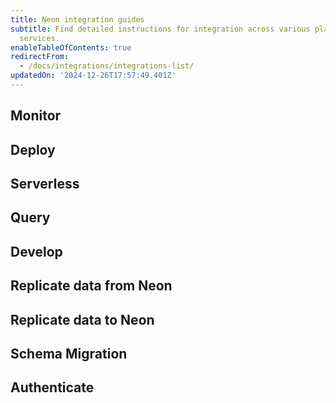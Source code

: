 ```yaml
---
title: Neon integration guides
subtitle: Find detailed instructions for integration across various platforms and
  services.
enableTableOfContents: true
redirectFrom:
  - /docs/integrations/integrations-list/
updatedOn: '2024-12-26T17:57:49.401Z'
---
```


## Monitor

<TechnologyNavigation open>

<a href="/docs/guides/datadog" title="Datadog" description="Send metrics and events from Neon Postgres to Datadog" icon="datadog"></a>

</TechnologyNavigation>

## Deploy

<TechnologyNavigation open>

<a href="/docs/guides/vercel-overview" title="Vercel" description="Learn how to integrate Neon with Vercel" icon="vercel"></a>

<a href="/docs/guides/cloudflare-pages" title="Cloudflare Pages" description="Use Neon with Cloudflare Pages" icon="cloudflare"></a>

<a href="/docs/guides/cloudflare-workers" title="Cloudflare Workers" description="Use Neon with Cloudflare Workers" icon="cloudflare"></a>

<a href="/docs/guides/deno" title="Deno Deploy" description="Use Neon with Deno Deploy" icon="deno"></a>

<a href="/docs/guides/heroku" title="Heroku" description="Deploy Your App with Neon Postgres on Heroku" icon="heroku"></a>

<a href="/docs/guides/koyeb" title="Koyeb" description="Use Neon with Koyeb" icon="koyeb"></a>

<a href="/docs/guides/netlify-functions" title="Netlify Functions" description="Connect a Neon Postgres database to your Netlify Functions application" icon="netlify"></a>

<a href="/docs/guides/railway" title="Railway" description="Use Neon Postgres with Railway" icon="railway"></a>

<a href="/docs/guides/render" title="Render" description="Use Neon Postgres with Render" icon="render"></a>

</TechnologyNavigation>

## Serverless

<TechnologyNavigation open>

<a href="/docs/serverless/serverless-driver" title="Neon" description="Connect with the Neon serverless driver" icon="neon"></a>

<a href="/docs/guides/aws-lambda" title="AWS Lambda" description="Connect from AWS Lambda to Neon" icon="aws-lambda"></a>

<a href="https://neon.tech/guides/query-postgres-azure-functions" title="Azure Functions" description="Connect from Azure Functions to Neon" icon="azure"></a>

</TechnologyNavigation>

## Query

<TechnologyNavigation open>

<a href="/docs/guides/exograph" title="Exograph" description="Use Exograph with Neon" icon="exograph"></a>

<a href="/docs/guides/ferretdb" title="FerretDB" description="Use FerretDB with Neon" icon="ferret"></a>

<a href="/docs/guides/grafbase" title="Grafbase" description="Use Grafbase Edge Resolvers with Neon" icon="grafbase"></a>

<a href="/docs/guides/hasura" title="Hasura" description="Connect from Hasura Cloud to Neon" icon="hasura"></a>

<a href="/docs/guides/cloudflare-hyperdrive" title="Cloudflare Hyperdrive" description="Use Neon with Cloudflare Hyperdrive" icon="cloudflare"></a>

<a href="/docs/guides/askyourdatabase" title="Ask Your Database" description="Chat with your Neon Postgres database with AskYourDatabase" icon="database"></a>

<a href="/docs/guides/stepzen" title="StepZen" description="Use StepZen with Neon" icon="stepzen"></a>

<a href="/docs/guides/wundergraph" title="Wundergraph" description="Use Wundergraph with Neon" icon="wundergraph"></a>

<a href="/docs/guides/outerbase" title="Outerbase" description="Connect Outerbase to Neon" icon="outerbase"></a>

</TechnologyNavigation>

## Develop

<TechnologyNavigation open>

<a href="/docs/guides/neon-github-app" title="GitHub integration" description="Use the Neon GitHub integration" icon="github"></a>

<a href="/docs/guides/neosync-anonymize" title="Neosync" description="Anonymize data with Neosync" icon="neosync"></a>

<a href="/docs/guides/neosync-generate" title="Neosync" description="Seed data with Neosync" icon="neosync"></a>

<a href="/docs/guides/prisma" title="Prisma" description="Connect from Prisma to Neon" icon="prisma"></a>

<a href="/docs/guides/typeorm" title="TypeORM" description="Connect from TypeORM to Neon" icon="typeorm"></a>

<a href="/docs/guides/knex" title="Knex" description="Connect from Knex to Neon" icon="knex"></a>

</TechnologyNavigation>

## Replicate data from Neon

<TechnologyNavigation open>

<a href="/docs/guides/logical-replication-airbyte" title="Airbyte" description="Replicate data from Neon with Airbyte" icon="airbyte"></a>

<a href="/docs/guides/bemi" title="Bemi" description="Create an automatic audit trail with Bemi" icon="bemi"></a>

<a href="https://docs.peerdb.io/mirror/cdc-neon-clickhouse" title="ClickHouse" description="Change Data Capture from Neon to ClickHouse with PeerDB (PeerDB docs)" icon="clickhouse"></a>

<a href="/docs/guides/logical-replication-kafka-confluent" title="Confluent (Kafka)" description="Replicate data from Neon with Confluent (Kafka)" icon="confluent"></a>

<a href="/docs/guides/logical-replication-decodable" title="Decodable" description="Replicate data from Neon with Decodable" icon="decodable"></a>

<a href="/docs/guides/logical-replication-estuary-flow" title="Estuary Flow" description="Replicate data from Neon with Estuary Flow" icon="estuary"></a>

<a href="/docs/guides/logical-replication-fivetran" title="Fivetran" description="Replicate data from Neon with Fivetran" icon="fivetran"></a>

<a href="/docs/guides/logical-replication-materialize" title="Materialize" description="Replicate data from Neon to Materialize" icon="materialize"></a>

<a href="/docs/guides/logical-replication-neon-to-neon" title="Neon to Neon" description="Replicate data from Neon to Neon" icon="neon"></a>

<a href="/docs/guides/logical-replication-postgres" title="Neon to PostgreSQL" description="Replicate data from Neon to PostgreSQL" icon="postgresql"></a>

<a href="/docs/guides/logical-replication-prisma-pulse" title="Prisma Pulse" description="Stream database changes in real-time with Prisma Pulse" icon="prisma"></a>

<a href="/docs/guides/sequin" title="Sequin" description="Stream changes and rows from your database to anywhere with Sequin" icon="sequin"></a>

<a href="/docs/guides/logical-replication-airbyte-snowflake" title="Snowflake" description="Replicate data from Neon to Snowflake with Airbyte" icon="snowflake"></a>

<a href="/docs/guides/logical-replication-inngest" title="Inngest" description="Replicate data from Neon to Inngest" icon="inngest"></a>

</TechnologyNavigation>

## Replicate data to Neon

<TechnologyNavigation open>

<a href="/docs/guides/logical-replication-alloydb" title="AlloyDB" description="Replicate data from AlloyDB to Neon" icon="alloydb"></a>

<a href="/docs/guides/logical-replication-aurora-to-neon" title="Aurora" description="Replicate data from Aurora to Neon" icon="aws-rds"></a>

<a href="/docs/guides/logical-replication-cloud-sql" title="Cloud SQL" description="Replicate data from Cloud SQL to Neon" icon="google-cloud-sql"></a>

<a href="/docs/guides/logical-replication-neon-to-neon" title="Neon to Neon" description="Replicate data from Neon to Neon" icon="neon"></a>

<a href="/docs/guides/logical-replication-postgres-to-neon" title="PostgreSQL to Neon" description="Replicate data from PostgreSQL to Neon" icon="postgresql"></a>

<a href="/docs/guides/logical-replication-rds-to-neon" title="RDS" description="Replicate data from AWS RDS PostgreSQL to Neon" icon="aws-rds"></a>

</TechnologyNavigation>

## Schema Migration

<TechnologyNavigation open>

<a href="/docs/guides/django-migrations" title="Django" description="Connect a Django application to Neon" icon="django"></a>

<a href="/docs/guides/drizzle-migrations" title="Drizzle" description="Schema migration with Neon Postgres and Drizzle ORM" icon="drizzle"></a>

<a href="/docs/guides/entity-migrations" title="Entity Framework" description="Schema migration with Neon and Entity Framework" icon="entity"></a>

<a href="/docs/guides/flyway" title="Flyway" description="Use Flyway with Neon" icon="flyway"></a>

<a href="/docs/guides/laravel" title="Laravel" description="Connect from Laravel to Neon" icon="laravel"></a>

<a href="/docs/guides/liquibase" title="Liquibase" description="Use Liquibase with Neon" icon="liquibase"></a>

<a href="/docs/guides/prisma-migrations" title="Prisma" description="Schema migration with Neon Postgres and Prisma ORM" icon="prisma"></a>

<a href="/docs/guides/rails-migrations" title="Rails" description="Connect a Rails application to Neon" icon="rails"></a>

<a href="/docs/guides/sequelize" title="Sequelize" description="Schema migration with Neon Postgres and Sequelize" icon="sequelize"></a>

<a href="/docs/guides/sqlalchemy" title="SQLAlchemy" description="Connect an SQLAlchemy application to Neon" icon="sqlalchemy"></a>

</TechnologyNavigation>

## Authenticate

<TechnologyNavigation open>

<a href="/docs/guides/auth-auth0" title="Auth0" description="Authenticate Neon Postgres application users with Auth0" icon="auth0"></a>

<a href="/docs/guides/auth-authjs" title="Auth.js" description="Authenticate Neon Postgres application users with Auth.js" icon="auth"></a>

<a href="/docs/guides/auth-clerk" title="Clerk" description="Authenticate Neon Postgres application users with Clerk" icon="clerk"></a>

<a href="/docs/guides/auth-okta" title="Okta" description="Authenticate Neon Postgres application users with Okta" icon="okta"></a>

</TechnologyNavigation>
